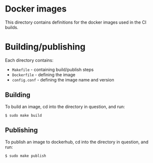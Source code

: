 # Docker images

This directory contains definitions for the docker images used in the CI builds.

# Building/publishing

Each directory contains:

* `Makefile` - containing build/publish steps
* `Dockerfile` - defining the image
* `config.conf` - defining the image name and version

## Building

To build an image, cd into the directory in question, and run:

```console
$ sudo make build
```

## Publishing

To publish an image to dockerhub, cd into the directory in question, and run:

```console
$ sudo make publish
```
